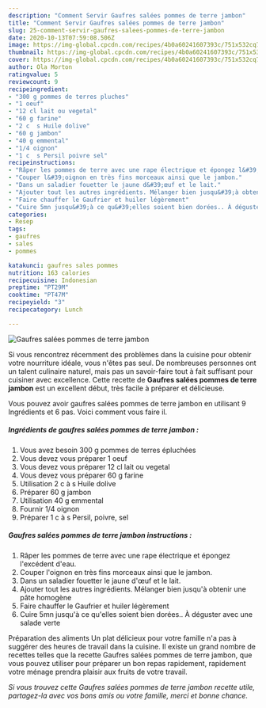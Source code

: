 ```yaml
---
description: "Comment Servir Gaufres salées pommes de terre jambon"
title: "Comment Servir Gaufres salées pommes de terre jambon"
slug: 25-comment-servir-gaufres-salees-pommes-de-terre-jambon
date: 2020-10-13T07:59:08.506Z
image: https://img-global.cpcdn.com/recipes/4b0a60241607393c/751x532cq70/gaufres-salees-pommes-de-terre-jambon-photo-principale-de-la-recette.jpg
thumbnail: https://img-global.cpcdn.com/recipes/4b0a60241607393c/751x532cq70/gaufres-salees-pommes-de-terre-jambon-photo-principale-de-la-recette.jpg
cover: https://img-global.cpcdn.com/recipes/4b0a60241607393c/751x532cq70/gaufres-salees-pommes-de-terre-jambon-photo-principale-de-la-recette.jpg
author: Ola Morton
ratingvalue: 5
reviewcount: 9
recipeingredient:
- "300 g pommes de terres pluches"
- "1 oeuf"
- "12 cl lait ou vegetal"
- "60 g farine"
- "2 c  s Huile dolive"
- "60 g jambon"
- "40 g emmental"
- "1/4 oignon"
- "1 c  s Persil poivre sel"
recipeinstructions:
- "Râper les pommes de terre avec une rape électrique et épongez l&#39;excédent d&#39;eau."
- "Couper l&#39;oignon en très fins morceaux ainsi que le jambon."
- "Dans un saladier fouetter le jaune d&#39;œuf et le lait."
- "Ajouter tout les autres ingrédients. Mélanger bien jusqu&#39;à obtenir une pâte homogène"
- "Faire chauffer le Gaufrier et huiler légèrement"
- "Cuire 5mn jusqu&#39;à ce qu&#39;elles soient bien dorées.. À déguster avec une salade verte"
categories:
- Resep
tags:
- gaufres
- sales
- pommes

katakunci: gaufres sales pommes 
nutrition: 163 calories
recipecuisine: Indonesian
preptime: "PT29M"
cooktime: "PT47M"
recipeyield: "3"
recipecategory: Lunch

---
```



![Gaufres salées pommes de terre jambon](https://img-global.cpcdn.com/recipes/4b0a60241607393c/751x532cq70/gaufres-salees-pommes-de-terre-jambon-photo-principale-de-la-recette.jpg)

Si vous rencontrez récemment des problèmes dans la cuisine pour obtenir votre nourriture idéale, vous n'êtes pas seul. De nombreuses personnes ont un talent culinaire naturel, mais pas un savoir-faire tout à fait suffisant pour cuisiner avec excellence. Cette recette de <strong> Gaufres salées pommes de terre jambon </strong> est un excellent début, très facile à préparer et délicieuse.

<!--inarticleads1-->

Vous pouvez avoir gaufres salées pommes de terre jambon en utilisant 9 Ingrédients et 6 pas. Voici comment vous faire il.

##### Ingrédients de gaufres salées pommes de terre jambon :

1. Vous avez besoin 300 g pommes de terres épluchées
1. Vous devez vous préparer 1 oeuf
1. Vous devez vous préparer 12 cl lait ou vegetal
1. Vous devez vous préparer 60 g farine
1. Utilisation 2 c à s Huile dolive
1. Préparer 60 g jambon
1. Utilisation 40 g emmental
1. Fournir 1/4 oignon
1. Préparer 1 c à s Persil, poivre, sel




<!--inarticleads2-->

##### Gaufres salées pommes de terre jambon instructions :

1. Râper les pommes de terre avec une rape électrique et épongez l&#39;excédent d&#39;eau.
1. Couper l&#39;oignon en très fins morceaux ainsi que le jambon.
1. Dans un saladier fouetter le jaune d&#39;œuf et le lait.
1. Ajouter tout les autres ingrédients. Mélanger bien jusqu&#39;à obtenir une pâte homogène
1. Faire chauffer le Gaufrier et huiler légèrement
1. Cuire 5mn jusqu&#39;à ce qu&#39;elles soient bien dorées.. À déguster avec une salade verte




<!--inarticleads1-->

<p>
Préparation des aliments Un plat délicieux pour votre famille n'a pas à suggérer des heures de travail dans la cuisine. Il existe un grand nombre de recettes telles que la recette Gaufres salées pommes de terre jambon, que vous pouvez utiliser pour préparer un bon repas rapidement, rapidement votre ménage prendra plaisir aux fruits de votre travail.
</p>

<p>
<i>Si vous trouvez cette Gaufres salées pommes de terre jambon recette utile, partagez-la avec vos bons amis ou votre famille, merci et bonne chance.</i>
</p>
